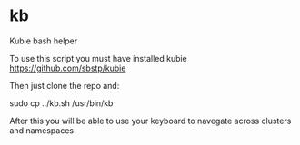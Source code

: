 # kb
Kubie bash helper

To use this script you must have installed kubie https://github.com/sbstp/kubie

Then just clone the repo and:

sudo cp ../kb.sh /usr/bin/kb

After this you will be able to use your keyboard to navegate across clusters and namespaces
